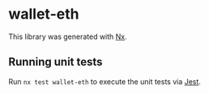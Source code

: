 # wallet-eth

This library was generated with [Nx](https://nx.dev).

## Running unit tests

Run `nx test wallet-eth` to execute the unit tests via [Jest](https://jestjs.io).
